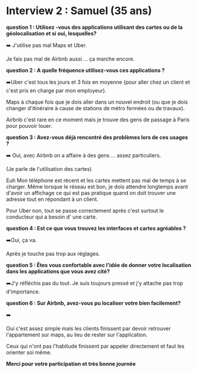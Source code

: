 # Interview 2 : Samuel (35 ans)

**question 1 : Utilisez -vous des applications utilisant des cartes ou de la géolocalisation et si oui, lesquelles?**

:arrow_right: J'utilise pas mal Maps et Uber.

Je fais pas mal de Airbnb aussi ... ça marche encore.

**question 2 : A quelle fréquence utilisez-vous ces applications ?**

:arrow_right:Uber c'est tous les jours et 3 fois en moyenne (pour aller chez un client et c'est pris en charge par mon employeur).

Maps à chaque fois que je dois aller dans un nouvel endroit (ou que je dois changer d'itinéraire à cause de stations de métro fermées ou de travaux).

Airbnb c'est rare en ce moment mais je trouve des gens de passage à Paris pour pouvoir louer.

**question 3 : Avez-vous déjà rencontré des problèmes lors de ces usages ?**

:arrow_right: Oui, avec Airbnb on a affaire à des gens ... assez particuliers.

(Je parle de l'utilisation des cartes)

Euh Mon téléphone est récent et les cartes mettent pas mal de temps à se charger. Même lorsque le réseau est bon, je dois attendre longtemps avant d'avoir un affichage ce qui est pas pratique quand on doit trouver une adresse tout en répondant à un client.

Pour Uber non, tout se passe correctement après c'est surtout le conducteur qui a besoin d' une carte.

 **question 4 : Est ce que vous trouvez les interfaces et cartes agréables ?**

:arrow_right:Oui, ça va.

Après je touche pas trop aux réglages.

**question 5 : Êtes vous confortable avec l'idée de donner votre localisation dans les applications que vous avez cité?**

:arrow_right:J'y réfléchis pas du tout. Je suis toujours pressé et j'y attache pas trop d'importance.

**question 6 : Sur Airbnb, avez-vous pu localiser votre bien facilement?**

 :arrow_right: 

Oui c'est assez simple mais les clients finissent par devoir retrouver l'appartement sur maps, au lieu de rester sur l'application.

Ceux qui n'ont pas l'habitude finissent par appeler directement et faut les orienter soi même.

**Merci pour votre participation et très bonne journée**